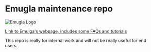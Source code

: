 # Emugla maintenance repo
![Emugla Logo](https://emul.ga/wp-content/uploads/2018/10/web-logo.png)

[Link to Emulga's webpage, includes some FAQs and tutorials](https://emul.ga/)

This repo is really for internal work and will not be really useful for end users.
